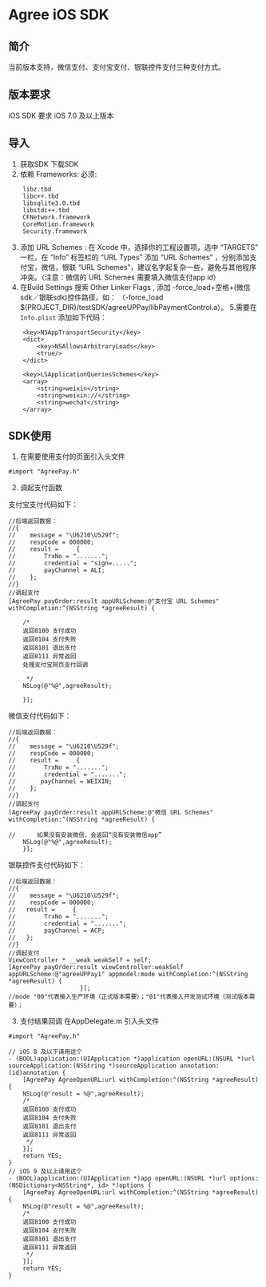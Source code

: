 # Agree iOS SDK

## 简介
当前版本支持，微信支付、支付宝支付、银联控件支付三种支付方式。
## 版本要求
iOS SDK 要求 iOS 7.0 及以上版本 
## 导入
1. 获取SDK
	下载SDK
2. 依赖 Frameworks:
	必须:
```
	libz.tbd
	libc++.tbd
	libsqlite3.0.tbd
	libstdc++.tbd
	CFNetwork.framework
	CoreMotion.framework
	Security.framework
```
3. 添加 URL Schemes : 在 Xcode 中，选择你的工程设置项，选中 “TARGETS” 一栏，在 “Info” 标签栏的 “URL Types” 添加 “URL Schemes” ，分别添加支付宝，微信，银联 “URL Schemes”，建议名字起复杂一些，避免与其他程序冲突。（注意：微信的 URL Schemes 需要填入微信支付app id）
4. 在Build Settings 搜索 Other Linker Flags , 添加 -force_load+空格+(微信sdk／银联sdk)控件路径，如： （-force_load $(PROJECT_DIR)/testSDK/agreeUPPay/libPaymentControl.a）。
5.需要在 `Info.plist` 添加如下代码：
```
	<key>NSAppTransportSecurity</key>
	<dict>
		<key>NSAllowsArbitraryLoads</key>
		<true/>
	</dict>
	
	<key>LSApplicationQueriesSchemes</key>
	<array>
		<string>weixin</string>
		<string>weixin://</string>
		<string>wechat</string>
	</array>
```
## SDK使用
1. 在需要使用支付的页面引入头文件
```
#import "AgreePay.h"
```
2. 调起支付函数

支付宝支付代码如下：
```
//后端返回数据：
//{
//    message = "\U6210\U529f";
//    respCode = 000000;
//    result =     {
//        TrxNo = ".......";
//        credential = "sign=.....";
//        payChannel = ALI;
//    };
//}
//调起支付
[AgreePay payOrder:result appURLScheme:@"支付宝 URL Schemes" withCompletion:^(NSString *agreeResult) {

	/*
	返回8100 支付成功
	返回8104 支付失败
	返回8101 退出支付
	返回8111 异常返回
	处理支付宝网页支付回调
	
	 */
	NSLog(@"%@",agreeResult);

    }];
```

微信支付代码如下：
```
//后端返回数据：
//{
//    message = "\U6210\U529f";
//    respCode = 000000;
//    result =     {
//        TrxNo = ".......";
//        credential = ".......";
//       payChannel = WEIXIN;
//    };
//}
//调起支付
[AgreePay payOrder:result appURLScheme:@"微信 URL Schemes" withCompletion:^(NSString *agreeResult) {

//      如果没有安装微信，会返回“没有安装微信app”
	NSLog(@"%@",agreeResult);
    }];
```

银联控件支付代码如下：
```
//后端返回数据：
//{
//    message = "\U6210\U529f";
//    respCode = 000000;
//   result =     {
//        TrxNo = ".......";
//        credential = ".......";
//        payChannel = ACP;
//   };
//}
//调起支付
ViewController * __weak weakSelf = self;
[AgreePay payOrder:result viewController:weakSelf appURLScheme:@"agreeUPPay1" appmodel:mode withCompletion:^(NSString *agreeResult) {    
                    }];
//mode "00"代表接入生产环境（正式版本需要）；"01"代表接入开发测试环境（测试版本需要）；
```

3. 支付结果回调
在AppDelegate.m 引入头文件
```
#import "AgreePay.h"
```

```
// iOS 8 及以下请用这个
- (BOOL)application:(UIApplication *)application openURL:(NSURL *)url sourceApplication:(NSString *)sourceApplication annotation:(id)annotation {
    [AgreePay AgreeOpenURL:url withCompletion:^(NSString *agreeResult) {
	NSLog(@"result = %@",agreeResult);
	/*
	返回8100 支付成功
	返回8104 支付失败
	返回8101 退出支付
	返回8111 异常返回
	 */
    }];
    return YES;
}
// iOS 9 及以上请用这个
- (BOOL)application:(UIApplication *)app openURL:(NSURL *)url options:(NSDictionary<NSString*, id> *)options {
    [AgreePay AgreeOpenURL:url withCompletion:^(NSString *agreeResult) {
    NSLog(@"result = %@",agreeResult);
    /*
	返回8100 支付成功
	返回8104 支付失败
	返回8101 退出支付
	返回8111 异常返回
	 */
    }];
    return YES;
}
```
